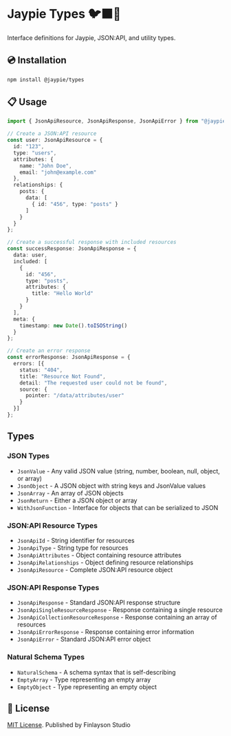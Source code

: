 # Jaypie Types 🐦‍⬛🔣

Interface definitions for Jaypie, JSON:API, and utility types.

## 💿 Installation

```bash
npm install @jaypie/types
```

## 📋 Usage

```typescript
import { JsonApiResource, JsonApiResponse, JsonApiError } from "@jaypie/types";

// Create a JSON:API resource
const user: JsonApiResource = {
  id: "123",
  type: "users",
  attributes: {
    name: "John Doe",
    email: "john@example.com"
  },
  relationships: {
    posts: {
      data: [
        { id: "456", type: "posts" }
      ]
    }
  }
};

// Create a successful response with included resources
const successResponse: JsonApiResponse = {
  data: user,
  included: [
    {
      id: "456",
      type: "posts",
      attributes: {
        title: "Hello World"
      }
    }
  ],
  meta: {
    timestamp: new Date().toISOString()
  }
};

// Create an error response
const errorResponse: JsonApiResponse = {
  errors: [{
    status: "404",
    title: "Resource Not Found",
    detail: "The requested user could not be found",
    source: {
      pointer: "/data/attributes/user"
    }
  }]
};
```

## Types

### JSON Types
- `JsonValue` - Any valid JSON value (string, number, boolean, null, object, or array)
- `JsonObject` - A JSON object with string keys and JsonValue values
- `JsonArray` - An array of JSON objects
- `JsonReturn` - Either a JSON object or array
- `WithJsonFunction` - Interface for objects that can be serialized to JSON

### JSON:API Resource Types
- `JsonApiId` - String identifier for resources
- `JsonApiType` - String type for resources
- `JsonApiAttributes` - Object containing resource attributes
- `JsonApiRelationships` - Object defining resource relationships
- `JsonApiResource` - Complete JSON:API resource object

### JSON:API Response Types
- `JsonApiResponse` - Standard JSON:API response structure
- `JsonApiSingleResourceResponse` - Response containing a single resource
- `JsonApiCollectionResourceResponse` - Response containing an array of resources
- `JsonApiErrorResponse` - Response containing error information
- `JsonApiError` - Standard JSON:API error object

### Natural Schema Types
- `NaturalSchema` - A schema syntax that is self-describing
- `EmptyArray` - Type representing an empty array
- `EmptyObject` - Type representing an empty object

## 📜 License

[MIT License](./LICENSE.txt). Published by Finlayson Studio